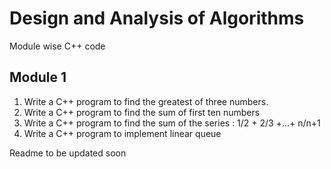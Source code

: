 # Design and Analysis of Algorithms
Module wise C++ code

## Module 1
1. Write a C++ program to find the greatest of three numbers.
2. Write a C++ program to find the sum of first ten numbers
3. Write a C++ program to find the sum of the series : 1/2 + 2/3 +...+ n/n+1
4. Write a C++ program to implement linear queue

Readme to be updated soon
